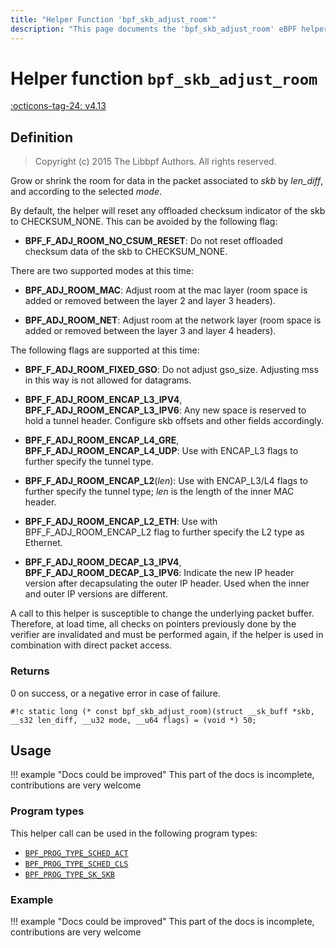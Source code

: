 ```yaml
---
title: "Helper Function 'bpf_skb_adjust_room'"
description: "This page documents the 'bpf_skb_adjust_room' eBPF helper function, including its definition, usage, program types that can use it, and examples."
---
```

# Helper function `bpf_skb_adjust_room`

<!-- [FEATURE_TAG](bpf_skb_adjust_room) -->
[:octicons-tag-24: v4.13](https://github.com/torvalds/linux/commit/2be7e212d5419a400d051c84ca9fdd083e5aacac)
<!-- [/FEATURE_TAG] -->

## Definition

> Copyright (c) 2015 The Libbpf Authors. All rights reserved.


<!-- [HELPER_FUNC_DEF] -->
Grow or shrink the room for data in the packet associated to _skb_ by _len_diff_, and according to the selected _mode_.

By default, the helper will reset any offloaded checksum indicator of the skb to CHECKSUM_NONE. This can be avoided by the following flag:

* **BPF_F_ADJ_ROOM_NO_CSUM_RESET**: Do not reset offloaded
  checksum data of the skb to CHECKSUM_NONE.

There are two supported modes at this time:

* **BPF_ADJ_ROOM_MAC**: Adjust room at the mac layer
  (room space is added or removed between the layer 2 and   layer 3 headers).

* **BPF_ADJ_ROOM_NET**: Adjust room at the network layer
  (room space is added or removed between the layer 3 and   layer 4 headers).

The following flags are supported at this time:

* **BPF_F_ADJ_ROOM_FIXED_GSO**: Do not adjust gso_size.
  Adjusting mss in this way is not allowed for datagrams.

* **BPF_F_ADJ_ROOM_ENCAP_L3_IPV4**,
  **BPF_F_ADJ_ROOM_ENCAP_L3_IPV6**:   Any new space is reserved to hold a tunnel header.   Configure skb offsets and other fields accordingly.

* **BPF_F_ADJ_ROOM_ENCAP_L4_GRE**,
  **BPF_F_ADJ_ROOM_ENCAP_L4_UDP**:   Use with ENCAP_L3 flags to further specify the tunnel type.

* **BPF_F_ADJ_ROOM_ENCAP_L2**(_len_):
  Use with ENCAP_L3/L4 flags to further specify the tunnel   type; _len_ is the length of the inner MAC header.

* **BPF_F_ADJ_ROOM_ENCAP_L2_ETH**:
  Use with BPF_F_ADJ_ROOM_ENCAP_L2 flag to further specify the   L2 type as Ethernet.

* **BPF_F_ADJ_ROOM_DECAP_L3_IPV4**,
  **BPF_F_ADJ_ROOM_DECAP_L3_IPV6**:   Indicate the new IP header version after decapsulating the outer   IP header. Used when the inner and outer IP versions are different.

A call to this helper is susceptible to change the underlying packet buffer. Therefore, at load time, all checks on pointers previously done by the verifier are invalidated and must be performed again, if the helper is used in combination with direct packet access.

### Returns

0 on success, or a negative error in case of failure.

`#!c static long (* const bpf_skb_adjust_room)(struct __sk_buff *skb, __s32 len_diff, __u32 mode, __u64 flags) = (void *) 50;`
<!-- [/HELPER_FUNC_DEF] -->

## Usage

!!! example "Docs could be improved"
    This part of the docs is incomplete, contributions are very welcome

### Program types

This helper call can be used in the following program types:

<!-- DO NOT EDIT MANUALLY -->
<!-- [HELPER_FUNC_PROG_REF] -->
 * [`BPF_PROG_TYPE_SCHED_ACT`](../program-type/BPF_PROG_TYPE_SCHED_ACT.md)
 * [`BPF_PROG_TYPE_SCHED_CLS`](../program-type/BPF_PROG_TYPE_SCHED_CLS.md)
 * [`BPF_PROG_TYPE_SK_SKB`](../program-type/BPF_PROG_TYPE_SK_SKB.md)
<!-- [/HELPER_FUNC_PROG_REF] -->

### Example

!!! example "Docs could be improved"
    This part of the docs is incomplete, contributions are very welcome
